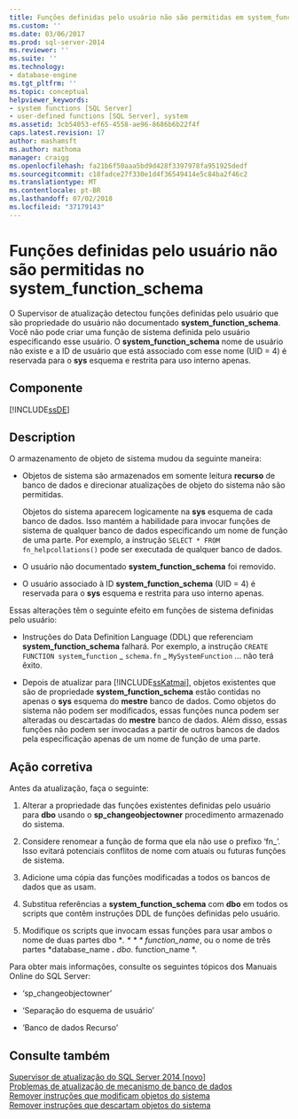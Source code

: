 ```yaml
---
title: Funções definidas pelo usuário não são permitidas em system_function_schema | Microsoft Docs
ms.custom: ''
ms.date: 03/06/2017
ms.prod: sql-server-2014
ms.reviewer: ''
ms.suite: ''
ms.technology:
- database-engine
ms.tgt_pltfrm: ''
ms.topic: conceptual
helpviewer_keywords:
- system functions [SQL Server]
- user-defined functions [SQL Server], system
ms.assetid: 3cb54053-ef65-4558-ae96-8686b6b22f4f
caps.latest.revision: 17
author: mashamsft
ms.author: mathoma
manager: craigg
ms.openlocfilehash: fa21b6f50aaa5bd9d428f3397978fa951925dedf
ms.sourcegitcommit: c18fadce27f330e1d4f36549414e5c84ba2f46c2
ms.translationtype: MT
ms.contentlocale: pt-BR
ms.lasthandoff: 07/02/2018
ms.locfileid: "37179143"
---
```

# <a name="user-defined-functions-are-not-allowed-in-systemfunctionschema"></a>Funções definidas pelo usuário não são permitidas no system_function_schema
  O Supervisor de atualização detectou funções definidas pelo usuário que são propriedade do usuário não documentado **system_function_schema**. Você não pode criar uma função de sistema definida pelo usuário especificando esse usuário. O **system_function_schema** nome de usuário não existe e a ID de usuário que está associado com esse nome (UID = 4) é reservada para o **sys** esquema e restrita para uso interno apenas.  
  
## <a name="component"></a>Componente  
 [!INCLUDE[ssDE](../../includes/ssde-md.md)]  
  
## <a name="description"></a>Description  
 O armazenamento de objeto de sistema mudou da seguinte maneira:  
  
-   Objetos de sistema são armazenados em somente leitura **recurso** de banco de dados e direcionar atualizações de objeto do sistema não são permitidas.  
  
     Objetos do sistema aparecem logicamente na **sys** esquema de cada banco de dados. Isso mantém a habilidade para invocar funções de sistema de qualquer banco de dados especificando um nome de função de uma parte. Por exemplo, a instrução `SELECT * FROM fn_helpcollations()` pode ser executada de qualquer banco de dados.  
  
-   O usuário não documentado **system_function_schema** foi removido.  
  
-   O usuário associado à ID **system_function_schema** (UID = 4) é reservada para o **sys** esquema e restrita para uso interno apenas.  
  
 Essas alterações têm o seguinte efeito em funções de sistema definidas pelo usuário:  
  
-   Instruções do Data Definition Language (DDL) que referenciam **system_function_schema** falhará. Por exemplo, a instrução `CREATE FUNCTION system`_`function` \_ `schema.fn` \_ `MySystemFunction` ... não terá êxito.  
  
-   Depois de atualizar para [!INCLUDE[ssKatmai](../../includes/sskatmai-md.md)], objetos existentes que são de propriedade **system_function_schema** estão contidas no apenas o **sys** esquema do **mestre** banco de dados. Como objetos do sistema não podem ser modificados, essas funções nunca podem ser alteradas ou descartadas do **mestre** banco de dados. Além disso, essas funções não podem ser invocadas a partir de outros bancos de dados pela especificação apenas de um nome de função de uma parte.  
  
## <a name="corrective-action"></a>Ação corretiva  
 Antes da atualização, faça o seguinte:  
  
1.  Alterar a propriedade das funções existentes definidas pelo usuário para **dbo** usando o **sp_changeobjectowner** procedimento armazenado do sistema.  
  
2.  Considere renomear a função de forma que ela não use o prefixo ‘fn_’. Isso evitará potenciais conflitos de nome com atuais ou futuras funções de sistema.  
  
3.  Adicione uma cópia das funções modificadas a todos os bancos de dados que as usam.  
  
4.  Substitua referências a **system_function_schema** com **dbo** em todos os scripts que contêm instruções DDL de funções definidas pelo usuário.  
  
5.  Modifique os scripts que invocam essas funções para usar ambos o nome de duas partes dbo **. * * * function_name*, ou o nome de três partes *database_name ***.** dbo.* function_name *.  
  
 Para obter mais informações, consulte os seguintes tópicos dos Manuais Online do SQL Server:  
  
-   ‘sp_changeobjectowner’  
  
-   ‘Separação do esquema de usuário’  
  
-   ‘Banco de dados Recurso’  
  
## <a name="see-also"></a>Consulte também  
 [Supervisor de atualização do SQL Server 2014 &#91;novo&#93;](/sql/2014/sql-server/install/sql-server-2014-upgrade-advisor)   
 [Problemas de atualização de mecanismo de banco de dados](../../../2014/sql-server/install/database-engine-upgrade-issues.md)   
 [Remover instruções que modificam objetos do sistema](../../../2014/sql-server/install/remove-statements-that-modify-system-objects.md)   
 [Remover instruções que descartam objetos do sistema](../../../2014/sql-server/install/remove-statements-that-drop-system-objects.md)  
  
  
